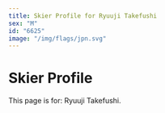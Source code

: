 ```yaml
---
title: Skier Profile for Ryuuji Takefushi
sex: "M"
id: "6625"
image: "/img/flags/jpn.svg" 
---
```


# Skier Profile

This page is for: Ryuuji Takefushi.
    